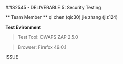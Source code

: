 ##IS2545 - DELIVERABLE 5: Security Testing

** Team Member **
qi chen (qic30)
jie zhang (jiz124)

**Test Evironment**
>Test Tool: OWAPS ZAP 2.5.0

>Browser: Firefox 49.0.1

ISSUE
